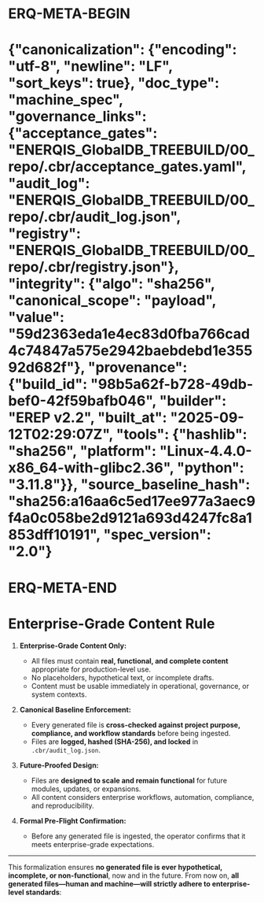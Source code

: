 # ERQ-META-BEGIN
# {"canonicalization": {"encoding": "utf-8", "newline": "LF", "sort_keys": true}, "doc_type": "machine_spec", "governance_links": {"acceptance_gates": "ENERQIS_GlobalDB_TREEBUILD/00_repo/.cbr/acceptance_gates.yaml", "audit_log": "ENERQIS_GlobalDB_TREEBUILD/00_repo/.cbr/audit_log.json", "registry": "ENERQIS_GlobalDB_TREEBUILD/00_repo/.cbr/registry.json"}, "integrity": {"algo": "sha256", "canonical_scope": "payload", "value": "59d2363eda1e4ec83d0fba766cad4c74847a575e2942baebdebd1e35592d682f"}, "provenance": {"build_id": "98b5a62f-b728-49db-bef0-42f59bafb046", "builder": "EREP v2.2", "built_at": "2025-09-12T02:29:07Z", "tools": {"hashlib": "sha256", "platform": "Linux-4.4.0-x86_64-with-glibc2.36", "python": "3.11.8"}}, "source_baseline_hash": "sha256:a16aa6c5ed17ee977a3aec9f4a0c058be2d9121a693d4247fc8a1853dff10191", "spec_version": "2.0"}
# ERQ-META-END
# Enterprise-Grade Content Rule

1. **Enterprise-Grade Content Only:**

   * All files must contain **real, functional, and complete content** appropriate for production-level use.
   * No placeholders, hypothetical text, or incomplete drafts.
   * Content must be usable immediately in operational, governance, or system contexts.

2. **Canonical Baseline Enforcement:**

   * Every generated file is **cross-checked against project purpose, compliance, and workflow standards** before being ingested.
   * Files are **logged, hashed (SHA-256), and locked** in `.cbr/audit_log.json`.

3. **Future-Proofed Design:**

   * Files are **designed to scale and remain functional** for future modules, updates, or expansions.
   * All content considers enterprise workflows, automation, compliance, and reproducibility.

4. **Formal Pre-Flight Confirmation:**

   * Before any generated file is ingested, the operator confirms that it meets enterprise-grade expectations.

---

This formalization ensures **no generated file is ever hypothetical, incomplete, or non-functional**, now and in the future. From now on, **all generated files—human and machine—will strictly adhere to enterprise-level standards**:
